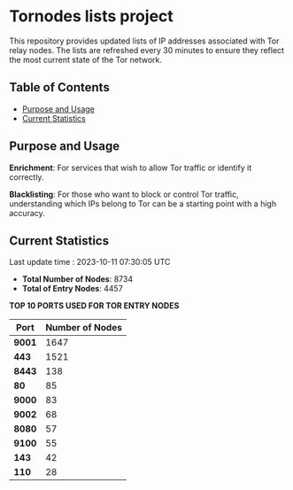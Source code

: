 # Tornodes lists project

This repository provides updated lists of IP addresses associated with Tor relay nodes. The lists are refreshed every 30 minutes to ensure they reflect the most current state of the Tor network.

## Table of Contents

- [Purpose and Usage](#purpose-and-usage)
- [Current Statistics](#current-statistics)


## Purpose and Usage

**Enrichment**: For services that wish to allow Tor traffic or identify it correctly.

**Blacklisting**: For those who want to block or control Tor traffic, understanding which IPs belong to Tor can be a starting point with a high accuracy.

## Current Statistics

Last update time : 2023-10-11 07:30:05 UTC

- **Total Number of Nodes**: 8734
- **Total of Entry Nodes**: 4457

**TOP 10 PORTS USED FOR TOR ENTRY NODES**

| **Port** | **Number of Nodes** |
|------|-----------------|
| **9001**   | 1647  |
| **443**   | 1521  |
| **8443**   | 138  |
| **80**   | 85  |
| **9000**   | 83  |
| **9002**   | 68  |
| **8080**   | 57  |
| **9100**   | 55  |
| **143**   | 42  |
| **110**   | 28  |

